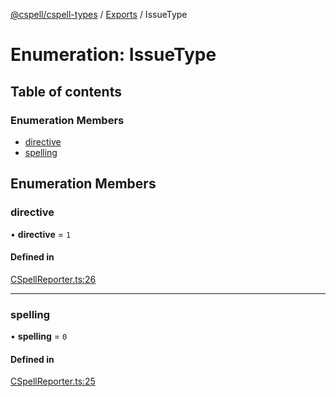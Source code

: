 [@cspell/cspell-types](../README.md) / [Exports](../modules.md) / IssueType

# Enumeration: IssueType

## Table of contents

### Enumeration Members

- [directive](IssueType.md#directive)
- [spelling](IssueType.md#spelling)

## Enumeration Members

### directive

• **directive** = ``1``

#### Defined in

[CSpellReporter.ts:26](https://github.com/streetsidesoftware/cspell/blob/bb436cd/packages/cspell-types/src/CSpellReporter.ts#L26)

___

### spelling

• **spelling** = ``0``

#### Defined in

[CSpellReporter.ts:25](https://github.com/streetsidesoftware/cspell/blob/bb436cd/packages/cspell-types/src/CSpellReporter.ts#L25)
